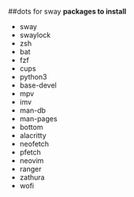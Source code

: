 ##dots for sway
**packages to install**
- sway
- swaylock
- zsh
- bat
- fzf
- cups
- python3
- base-devel
- mpv
- imv
- man-db
- man-pages
- bottom
- alacritty
- neofetch
- pfetch
- neovim 
- ranger
- zathura
- wofi
